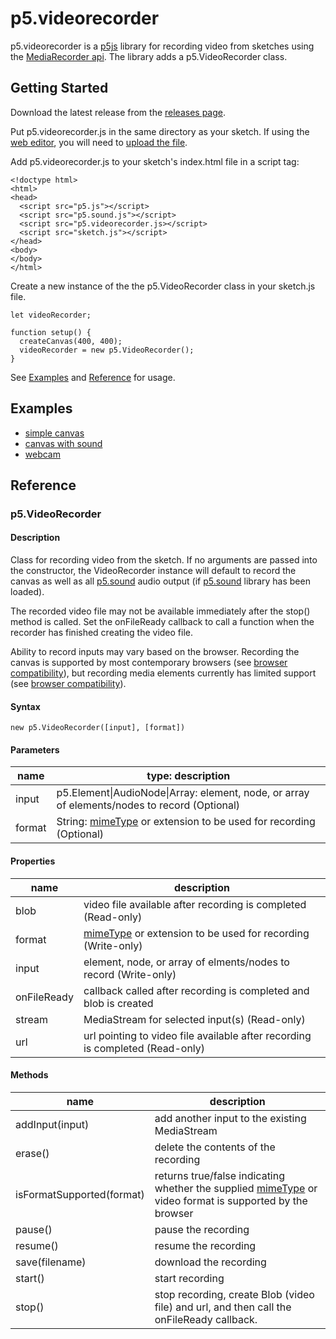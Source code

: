 # p5.videorecorder

p5.videorecorder is a [p5js](https://p5js.org) library for recording video from sketches using the [MediaRecorder api](https://developer.mozilla.org/en-US/docs/Web/API/MediaRecorder). The library adds a p5.VideoRecorder class.

## Getting Started

Download the latest release from the [releases page](https://github.com/calebfoss/p5.videorecorder/releases).

Put p5.videorecorder.js in the same directory as your sketch. If using the [web editor](https://editor.p5js.org), you will need to [upload the file](https://thecodingtrain.com/beginners/p5js/6.4-files-web-editor.html).

Add p5.videorecorder.js to your sketch's index.html file in a script tag:

```
<!doctype html>
<html>
<head>
  <script src="p5.js"></script>
  <script src="p5.sound.js"></script>
  <script src="p5.videorecorder.js></script>
  <script src="sketch.js"></script>
</head>
<body>
</body>
</html>

```

Create a new instance of the the p5.VideoRecorder class in your sketch.js file.
```
let videoRecorder;

function setup() {
  createCanvas(400, 400);
  videoRecorder = new p5.VideoRecorder();
}
```
See [Examples](https://github.com/calebfoss/p5.videorecorder#examples) and [Reference](https://github.com/calebfoss/p5.videorecorder#reference) for usage.

## Examples

- [simple canvas](https://editor.p5js.org/cfoss/sketches/t6H_m8AeR)
- [canvas with sound](https://editor.p5js.org/cfoss/sketches/yYxZHMcI1)
- [webcam](https://editor.p5js.org/cfoss/sketches/5SSZyFsEN)

## Reference

### p5.VideoRecorder

#### Description

Class for recording video from the sketch. If no arguments are passed into the constructor, the VideoRecorder instance will default to record the canvas as well as all [p5.sound](https://p5js.org/reference/#/libraries/p5.sound) audio output (if [p5.sound](https://p5js.org/reference/#/libraries/p5.sound) library has been loaded).

The recorded video file may not be available immediately after the stop() method is called. Set the onFileReady callback to call a function when the recorder has finished creating the video file.

Ability to record inputs may vary based on the browser. Recording the canvas is supported by most contemporary browsers (see [browser compatibility](https://developer.mozilla.org/en-US/docs/Web/API/HTMLCanvasElement/captureStream#browser_compatibility)), but recording media elements currently has limited support (see [browser compatibility](https://developer.mozilla.org/en-US/docs/Web/API/HTMLMediaElement/captureStream#browser_compatibility)).

#### Syntax

`new p5.VideoRecorder([input], [format])`

#### Parameters

| name   | type: description                                                                                                                                             |
| ------ | ------------------------------------------------------------------------------------------------------------------------------------------------------------- |
| input  | p5.Element\|AudioNode\|Array: element, node, or array of elements/nodes to record (Optional)                                                                                                   |
| format | String: [mimeType](https://developer.mozilla.org/en-US/docs/Web/HTTP/Basics_of_HTTP/MIME_types/Common_types) or extension to be used for recording (Optional) |

#### Properties

| name        | description                                                                                                                                             |
| ----------- | ------------------------------------------------------------------------------------------------------------------------------------------------------- |
| blob        | video file available after recording is completed (Read-only)                                                                                           |
| format      | [mimeType](https://developer.mozilla.org/en-US/docs/Web/HTTP/Basics_of_HTTP/MIME_types/Common_types) or extension to be used for recording (Write-only) |
| input       | element, node, or array of elments/nodes to record (Write-only)                                                                                                                  |
| onFileReady | callback called after recording is completed and blob is created                                                                                        |
| stream      | MediaStream for selected input(s) (Read-only)                                                                                                           |
| url         | url pointing to video file available after recording is completed (Read-only)                                                                           |

#### Methods

| name                      | description                                                                                                                                                                                         |
| ------------------------- | --------------------------------------------------------------------------------------------------------------------------------------------------------------------------------------------------- |
| addInput(input)           | add another input to the existing MediaStream                                                                                                                                                       |
| erase()                   | delete the contents of the recording                                                                                                                                                                |
| isFormatSupported(format) | returns true/false indicating whether the supplied [mimeType](https://developer.mozilla.org/en-US/docs/Web/HTTP/Basics_of_HTTP/MIME_types/Common_types) or video format is supported by the browser |
|pause()|pause the recording|
|resume()|resume the recording|
| save(filename)            | download the recording                                                                                                                                                                              |
| start()                   | start recording                                                                                                                                                                                     |
| stop()                    | stop recording, create Blob (video file) and url, and then call the onFileReady callback.                                                                                                           |
